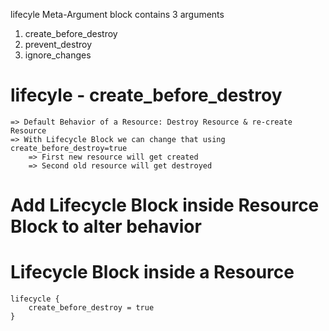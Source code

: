 lifecyle Meta-Argument block contains 3 arguments
1. create_before_destroy
2. prevent_destroy
3. ignore_changes


# lifecyle - create_before_destroy
    => Default Behavior of a Resource: Destroy Resource & re-create Resource
    => With Lifecycle Block we can change that using create_before_destroy=true
        => First new resource will get created
        => Second old resource will get destroyed

# Add Lifecycle Block inside Resource Block to alter behavior

# Lifecycle Block inside a Resource
    lifecycle {
        create_before_destroy = true
    }